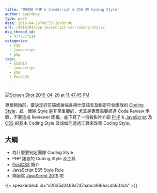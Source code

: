 ```yaml
---
title: '來聊聊 PHP & JavaScript & CSS 的 Coding Style'
author: appleboy
type: post
date: 2016-04-26T06:55:28+00:00
url: /2016/04/php-javascript-css-coding-style/
dsq_thread_id:
  - 4777377114
categories:
  - CSS
  - javascript
  - php
tags:
  - ES2015
  - javascript
  - php
  - PostCSS

---
```

<a data-flickr-embed="true"  href="https://www.flickr.com/photos/appleboy/26625548056/in/dateposted-public/" title="Screen Shot 2016-04-20 at 11.47.45 PM"><img src="https://i0.wp.com/farm2.staticflickr.com/1676/26625548056_192cb60246_z.jpg?resize=640%2C395&#038;ssl=1" alt="Screen Shot 2016-04-20 at 11.47.45 PM" data-recalc-dims="1" /></a>

專案開始前，要決定好前端或後端各用什麼語言及制定符合團隊的 [Coding Style][1]，統一團隊 Style 是非常重要的，尤其是專案需要經過 Code Review 步驟，不要造成 Reviewer 困擾。底下寫了一份投影片介紹 [PHP][2] & [JavaScript][3] 及 [CSS][4] 的基本 Coding Style 及該如何透過工具來改善 Coding Style。

<!--more-->

## 大綱

  * 為什麼要制定團隊 Coding Style
  * PHP 語言的 Coding Style 及工具
  * [PostCSS][6] 簡介
  * JavaScript ES5 Style Rule
  * 開始寫 [JavaScript 2015][5] 吧

{{< speakerdeck id="d2635d2468a747aabca166eacda604cb" >}}

 [1]: https://developer.mozilla.org/en-US/docs/Mozilla/Developer_guide/Coding_Style
 [2]: https://secure.php.net/
 [3]: https://developer.mozilla.org/en-US/docs/Web/JavaScript
 [4]: https://developer.mozilla.org/en-US/docs/Web/CSS
 [5]: https://babeljs.io/docs/learn-es2015/
 [6]:https://github.com/postcss/postcss
